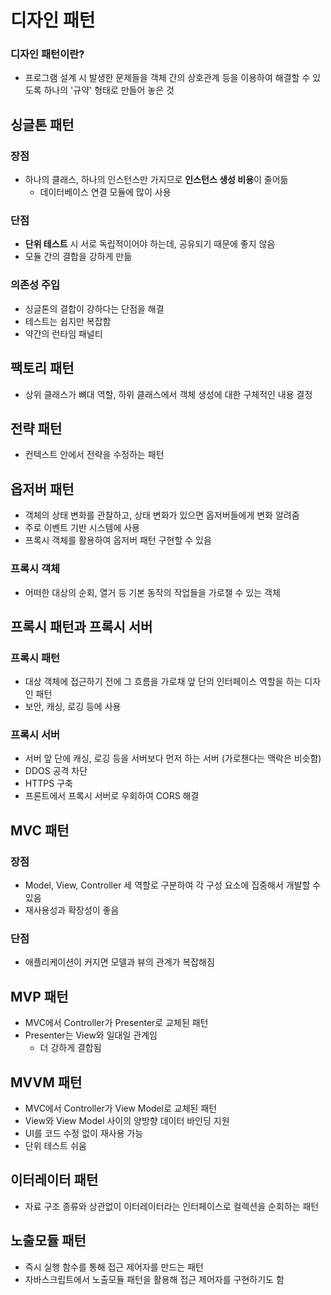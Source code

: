 # 디자인 패턴
### 디자인 패턴이란?
- 프로그램 설계 시 발생한 문제들을 객체 간의 상호관계 등을 이용하여 해결할 수 있도록 하나의 '규약' 형태로 만들어 놓은 것

## 싱글톤 패턴
### 장점
- 하나의 클래스, 하나의 인스턴스만 가지므로 **인스턴스 생성 비용**이 줄어듦
  - 데이터베이스 연결 모듈에 많이 사용
### 단점
- **단위 테스트** 시 서로 독립적이어야 하는데, 공유되기 때문에 좋지 않음
- 모듈 간의 결합을 강하게 만듦
### 의존성 주입
- 싱글톤의 결합이 강하다는 단점을 해결
- 테스트는 쉽지만 복잡함
- 약간의 런타임 패널티

## 팩토리 패턴
- 상위 클래스가 뼈대 역할, 하위 클래스에서 객체 생성에 대한 구체적인 내용 결정

## 전략 패턴
- 컨텍스트 안에서 전략을 수정하는 패턴
 
## 옵저버 패턴
- 객체의 상태 변화를 관찰하고, 상태 변화가 있으면 옵저버들에게 변화 알려줌
- 주로 이벤트 기반 시스템에 사용
- 프록시 객체를 활용하여 옵저버 패턴 구현할 수 있음

### 프록시 객체
- 어떠한 대상의 순회, 열거 등 기본 동작의 작업들을 가로챌 수 있는 객체

## 프록시 패턴과 프록시 서버
### 프록시 패턴
- 대상 객체에 접근하기 전에 그 흐름을 가로채 앞 단의 인터페이스 역할을 하는 디자인 패턴
- 보안, 캐싱, 로깅 등에 사용
### 프록시 서버
- 서버 앞 단에 캐싱, 로깅 등을 서버보다 먼저 하는 서버 (가로챈다는 맥락은 비슷함)
- DDOS 공격 차단 
- HTTPS 구축
- 프론트에서 프록시 서버로 우회하여 CORS 해결

## MVC 패턴
### 장점
- Model, View, Controller 세 역할로 구분하여 각 구성 요소에 집중해서 개발할 수 있음
- 재사용성과 확장성이 좋음
### 단점
- 애플리케이션이 커지면 모델과 뷰의 관계가 복잡해짐

## MVP 패턴
- MVC에서 Controller가 Presenter로 교체된 패턴
- Presenter는 View와 일대일 관계임
  - 더 강하게 결합됨 

## MVVM 패턴
- MVC에서 Controller가 View Model로 교체된 패턴
- View와 View Model 사이의 양방향 데이터 바인딩 지원
- UI를 코드 수정 없이 재사용 가능
- 단위 테스트 쉬움

## 이터레이터 패턴
- 자료 구조 종류와 상관없이 이터레이터라는 인터페이스로 컬렉션을 순회하는 패턴

## 노출모듈 패턴
- 즉시 실행 함수를 통해 접근 제어자를 만드는 패턴
- 자바스크립트에서 노출모듈 패턴을 활용해 접근 제어자를 구현하기도 함


